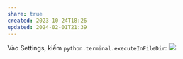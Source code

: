 ```yaml
---
share: true
created: 2023-10-24T18:26
updated: 2024-02-01T21:39
---
```

Vào Settings, kiếm `python.terminal.executeInFileDir`:
![](https://i.imgur.com/9JZzZRp.png)
